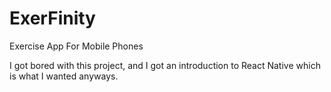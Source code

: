 # ExerFinity
Exercise App For Mobile Phones

I got bored with this project, and I got an introduction to React Native which is what I wanted anyways.
